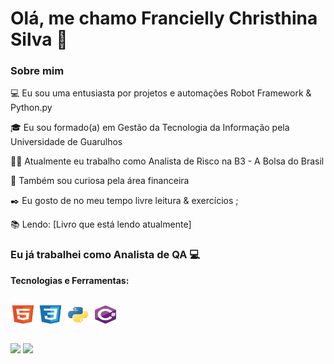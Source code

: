# Olá, me chamo Francielly Christhina Silva 👋

### Sobre mim

💻 Eu sou uma entusiasta por projetos e automações Robot Framework & Python.py

<!-- Isso é um comentário, não irá aparecer no seu perfil
(Abaixo você seleciona o curso que você está fazendo no momento) -->

🎓 Eu sou formado(a) em Gestão da Tecnologia da Informação pela Universidade de Guarulhos 

👩‍💻 Atualmente eu trabalho como Analista de Risco na B3 - A Bolsa do Brasil

🔎 Também sou curiosa pela área financeira

✒️ Eu gosto de no meu tempo livre leitura & exercícios ;

📚 Lendo: [Livro que está lendo atualmente]

### Eu já trabalhei como Analista de QA 💻

**Tecnologias e Ferramentas:**

<!-- (Aqui você pode adicionar tecnologias que aprendeu no curso, já listamos algumas delas, e outras que já domina)) -->
<div style="display: inline_block"><br>
  <img align="center" alt="Rafa-HTML" height="30" width="40" src="https://raw.githubusercontent.com/devicons/devicon/master/icons/html5/html5-original.svg">
  <img align="center" alt="Rafa-CSS" height="30" width="40" src="https://raw.githubusercontent.com/devicons/devicon/master/icons/css3/css3-original.svg">
  <img align="center" alt="Rafa-Python" height="30" width="40" src="https://raw.githubusercontent.com/devicons/devicon/master/icons/python/python-original.svg">
  <img align="center" alt="Rafa-Csharp" height="30" width="40" src="https://raw.githubusercontent.com/devicons/devicon/master/icons/csharp/csharp-original.svg">
</div>

<br>
<div> 
  
  <a href="https://instagram.com/rafaballerini" target="_blank"><img src="https://img.shields.io/badge/-Instagram-%23E4405F?style=for-the-badge&logo=instagram&logoColor=white" target="_blank"></a>
	<a href="https://www.linkedin.com/in/francielly-silva-b93407161/" target="_blank"><img src="https://img.shields.io/badge/LinkedIn-0077B5?style=for-the-badge&logo=linkedin&logoColor=white" target="_blank"></a>
 	
